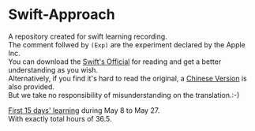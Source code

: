 # Swift-Approach
A repository created for swift learning recording.  
The comment follwed by `(Exp)` are the experiment declared by the Apple Inc.  
You can download the [Swift's Official][Official] for reading and get a better understanding as you wish.    
Alternatively, if you find it's hard to read the original, a [Chinese Version][Chinese] is also provided.    
But we take no responsibility of misunderstanding on the translation.:-)

[First 15 days' learning][First] during May 8 to May 27.  
With exactly total hours of 36.5.

[Official]:https://github.com/LibertyLeo/Swift-Approach/raw/master/Document/The%20Swift%20Programming%20Language%20(Swift%203.1).epub
[Chinese]:https://github.com/LibertyLeo/Swift-Approach/raw/master/Document/The%20Swift%20Programming%20Language%20中文版3.0.epub
[First]:/First15Days
